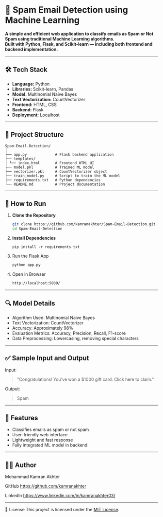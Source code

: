 # 📧 Spam Email Detection using Machine Learning

**A simple and efficient web application to classify emails as Spam or Not Spam using traditional Machine Learning algorithms.  
Built with Python, Flask, and Scikit-learn — including both frontend and backend implementation.**

---

## 🛠️ Tech Stack

- **Language:** Python  
- **Libraries:** Scikit-learn, Pandas  
- **Model:** Multinomial Naive Bayes  
- **Text Vectorization:** CountVectorizer  
- **Frontend:** HTML, CSS  
- **Backend:** Flask  
- **Deployment:** Localhost

---

## 📂 Project Structure
```
Spam-Email-Detection/
│
├── app.py             # Flask backend application
├── templates/
│ └── index.html       # Frontend HTML UI
├── model.pkl          # Trained ML model
├── vectorizer.pkl     # CountVectorizer object
├── train_model.py     # Script to train the ML model
├── requirements.txt   # Python dependencies
└── README.md          # Project documentation
```
---

## 🚀 How to Run

1. **Clone the Repository**
   ```bash
   git clone https://github.com/kamranakhter/Spam-Email-Detection.git
   cd Spam-Email-Detection

2. **Install Dependencies**
   ```
   pip install -r requirements.txt
   ```

4. Run the Flask App
   ```bash
   python app.py

5. Open in Browser
   ```bash
   http://localhost:5000/
   
---

## 🔍 Model Details

- Algorithm Used: Multinomial Naive Bayes
- Text Vectorization: CountVectorizer
- Accuracy: Approximately 98%
- Evaluation Metrics: Accuracy, Precision, Recall, F1-score
- Data Preprocessing: Lowercasing, removing special characters
   
---

## ✅ Sample Input and Output
Input:
> "Congratulations! You've won a $1000 gift card. Click here to claim."

Output:
> Spam
   
---

## 📌 Features

- Classifies emails as spam or not spam
- User-friendly web interface
- Lightweight and fast response
- Fully integrated ML model in backend
   
---

## 🙋‍♂️ Author

Mohammad Kamran Akhter

GitHub <https://github.com/kamranakhter>

LinkedIn <https://www.linkedin.com/in/kamranakhter03/>

---

📜 License
This project is licensed under the [MIT License](https://opensource.org/licenses/MIT).
